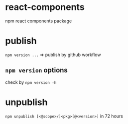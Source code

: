 # react-components
npm react components package

# publish
`npm version ...` => publish by github workflow

## `npm version` options
check by `npm version -h`

# unpublish
`npm unpublish [<@scope>/]<pkg>[@<version>]` in 72 hours
